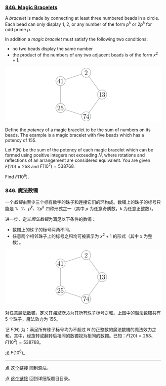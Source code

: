 ### [846. Magic Bracelets](https://projecteuler.net/problem=846)

A *bracelet* is made by connecting at least three numbered beads in a circle. Each bead can only display $1$, $2$, or any number of the form $p^k$ or $2p^k$ for odd prime $p$.

In addition a *magic bracelet* must satisfy the following two conditions:

* no two beads display the same number
* the product of the numbers of any two adjacent beads is of the form $x^2+1$.

![](images/0846_diagram.jpg)


Define the *potency* of a magic bracelet to be the sum of numbers on its beads. 
The example is a magic bracelet with five beads which has a potency of 155. 

Let $F(N)$ be the sum of the potency of each magic bracelet which can be formed using positive integers not exceeding $N$, where rotations and reflections of an arrangement are considered equivalent. You are given $F(20)=258$ and $F(10^2)=538768$.

Find $F(10^6)$.

### 846. 魔法数镯

一个*数镯*由至少三个标有数字的珠子和连接它们的环构成。数镯上的珠子的标号只能是 $1$、$2$、$p^k$、$2p^k$ 四种形式之一（其中 $p$ 为任意奇质数，$k$ 为任意正整数）。

进一步，定义*魔法数镯*为满足以下条件的数镯：

* 数镯上的珠子的标号两两不同。
* 任意两个相邻珠子上的标号之积均可被表示为 $x^2 + 1$ 的形式（其中 $x$ 为整数）。

![](images/0846_diagram.jpg)

对任意魔法数镯，定义其*魔法效力*为其所有珠子标号之和。上图中的魔法数镯共有 5 个珠子，魔法效力为 155。

记 $F(N)$ 为：满足所有珠子标号均为不超过 $N$ 的正整数的魔法数镯的魔法效力之和，其中，经旋转或翻转后相同的数镯视为相同的数镯。已知：$F(20) = 258$、$F(10^2) = 538768$。

求 $F(10^6)$。

---

点 [这个链接](https://fsy-juruo.github.io/pe-chinese-translation/) 回到源站。

点 [这个链接](https://fsy-juruo.github.io/pe-chinese-translation/detailed_content_archives.html) 回到详细版题目目录。